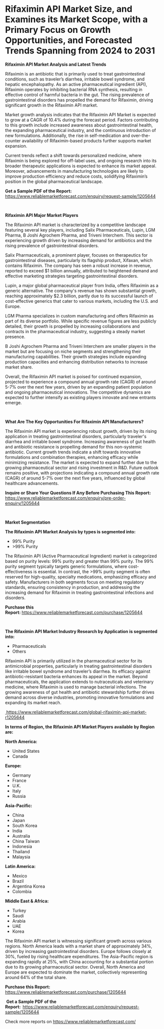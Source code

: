 <p><h1>Rifaximin API Market Size, and Examines its Market Scope, with a Primary Focus on Growth Opportunities, and Forecasted Trends Spanning from 2024 to 2031</h1></p><p><strong>Rifaximin API Market Analysis and Latest Trends</strong></p>
<p><p>Rifaximin is an antibiotic that is primarily used to treat gastrointestinal conditions, such as traveler’s diarrhea, irritable bowel syndrome, and hepatic encephalopathy. As an active pharmaceutical ingredient (API), Rifaximin operates by inhibiting bacterial RNA synthesis, resulting in effective control of harmful bacteria in the gut. The rising prevalence of gastrointestinal disorders has propelled the demand for Rifaximin, driving significant growth in the Rifaximin API market.</p><p>Market growth analysis indicates that the Rifaximin API Market is expected to grow at a CAGR of 10.4% during the forecast period. Factors contributing to this growth include increased awareness about gastrointestinal health, the expanding pharmaceutical industry, and the continuous introduction of new formulations. Additionally, the rise in self-medication and over-the-counter availability of Rifaximin-based products further supports market expansion.</p><p>Current trends reflect a shift towards personalized medicine, where Rifaximin is being explored for off-label uses, and ongoing research into its broader therapeutic applications is expected to enhance its market appeal. Moreover, advancements in manufacturing technologies are likely to improve production efficiency and reduce costs, solidifying Rifaximin’s position in the global pharmaceutical landscape.</p></p>
<p><strong>Get a Sample PDF of the Report:&nbsp;</strong> <a href="https://www.reliablemarketforecast.com/enquiry/request-sample/1205644?utm_campaign=1110&utm_medium=2&utm_source=Github&utm_content=ia&utm_term=31122024&utm_id=rifaximin-api">https://www.reliablemarketforecast.com/enquiry/request-sample/1205644</a></p>
<p>&nbsp;</p>
<p><strong>Rifaximin API Major Market Players</strong></p>
<p><p>The Rifaximin API market is characterized by a competitive landscape featuring several key players, including Salix Pharmaceuticals, Lupin, LGM Pharma, B Joshi Agrochem Pharma, and Triveni Interchem. This sector is experiencing growth driven by increasing demand for antibiotics and the rising prevalence of gastrointestinal disorders.</p><p>Salix Pharmaceuticals, a prominent player, focuses on therapeutics for gastrointestinal diseases, particularly its flagship product, Xifaxan, which contains Rifaximin. The company has seen a robust increase in revenue, reported to exceed $1 billion annually, attributed to heightened demand and effective marketing strategies targeting gastrointestinal disorders.</p><p>Lupin, a major global pharmaceutical player from India, offers Rifaximin as a generic alternative. The company's revenue has shown substantial growth, reaching approximately $2.3 billion, partly due to its successful launch of cost-effective generics that cater to various markets, including the U.S. and Europe.</p><p>LGM Pharma specializes in custom manufacturing and offers Rifaximin as part of its diverse portfolio. While specific revenue figures are less publicly detailed, their growth is propelled by increasing collaborations and contracts in the pharmaceutical industry, suggesting a steady market presence.</p><p>B Joshi Agrochem Pharma and Triveni Interchem are smaller players in the market but are focusing on niche segments and strengthening their manufacturing capabilities. Their growth strategies include expanding production capacities and enhancing distribution networks to increase market share.</p><p>Overall, the Rifaximin API market is poised for continued expansion, projected to experience a compound annual growth rate (CAGR) of around 5-7% over the next few years, driven by an expanding patient population and ongoing pharmaceutical innovations. The competitive dynamics are expected to further intensify as existing players innovate and new entrants emerge.</p></p>
<p>&nbsp;</p>
<p><strong>What Are The Key Opportunities For Rifaximin API Manufacturers?</strong></p>
<p><p>The Rifaximin API market is experiencing robust growth, driven by its rising application in treating gastrointestinal disorders, particularly traveler's diarrhea and irritable bowel syndrome. Increasing awareness of gut health and antibiotic resistance is propelling demand for this non-systemic antibiotic. Current growth trends indicate a shift towards innovative formulations and combination therapies, enhancing efficacy while minimizing resistance. The market is expected to expand further due to the growing pharmaceutical sector and rising investment in R&D. Future outlook remains positive, with projections indicating a compound annual growth rate (CAGR) of around 5-7% over the next five years, influenced by global healthcare advancements.</p></p>
<p><strong>Inquire or Share Your Questions If Any Before Purchasing This Report:</strong> <a href="https://www.reliablemarketforecast.com/enquiry/pre-order-enquiry/1205644?utm_campaign=1110&utm_medium=2&utm_source=Github&utm_content=ia&utm_term=31122024&utm_id=rifaximin-api">https://www.reliablemarketforecast.com/enquiry/pre-order-enquiry/1205644</a></p>
<p>&nbsp;</p>
<p><strong>Market Segmentation</strong></p>
<p><strong>The Rifaximin API Market Analysis by types is segmented into:</strong></p>
<p><ul><li>99% Purity</li><li>>99% Purity</li></ul></p>
<p><p>The Rifaximin API (Active Pharmaceutical Ingredient) market is categorized based on purity levels: 99% purity and greater than 99% purity. The 99% purity segment typically targets generic formulations, where cost-effectiveness is essential. In contrast, the >99% purity segment is often reserved for high-quality, specialty medications, emphasizing efficacy and safety. Manufacturers in both segments focus on meeting regulatory standards, ensuring consistency in production, and addressing the increasing demand for Rifaximin in treating gastrointestinal infections and disorders.</p></p>
<p><strong>Purchase this Report:&nbsp;</strong><a href="https://www.reliablemarketforecast.com/purchase/1205644?utm_campaign=1110&utm_medium=2&utm_source=Github&utm_content=ia&utm_term=31122024&utm_id=rifaximin-api">https://www.reliablemarketforecast.com/purchase/1205644</a></p>
<p>&nbsp;</p>
<p><strong>The Rifaximin API Market Industry Research by Application is segmented into:</strong></p>
<p><ul><li>Pharmaceuticals</li><li>Others</li></ul></p>
<p><p>Rifaximin API is primarily utilized in the pharmaceutical sector for its antimicrobial properties, particularly in treating gastrointestinal disorders like irritable bowel syndrome and traveler’s diarrhea. Its efficacy against antibiotic-resistant bacteria enhances its appeal in the market. Beyond pharmaceuticals, the application extends to nutraceuticals and veterinary medicine, where Rifaximin is used to manage bacterial infections. The growing awareness of gut health and antibiotic stewardship further drives demand across diverse industries, promoting innovative formulations and expanding its market reach.</p></p>
<p><a href="https://www.reliablemarketforecast.com/global-rifaximin-api-market-r1205644?utm_campaign=1110&utm_medium=2&utm_source=Github&utm_content=ia&utm_term=31122024&utm_id=rifaximin-api">&nbsp;https://www.reliablemarketforecast.com/global-rifaximin-api-market-r1205644</a></p>
<p><strong>In terms of Region, the Rifaximin API Market Players available by Region are:</strong></p>
<p>
    <p> <strong> North America: </strong>
        <ul>
            <li>United States</li>
            <li>Canada</li>
        </ul>
        </p> 
    <p> <strong> Europe: </strong>
        <ul>
            <li>Germany</li>
            <li>France</li>
            <li>U.K.</li>
            <li>Italy</li>
            <li>Russia</li>
        </ul>
        </p> 
    <p> <strong> Asia-Pacific: </strong>
        <ul>
            <li>China</li>
            <li>Japan</li>
            <li>South Korea</li>
            <li>India</li>
            <li>Australia</li>
            <li>China Taiwan</li>
            <li>Indonesia</li>
            <li>Thailand</li>
            <li>Malaysia</li>
        </ul>
        </p> 
    <p> <strong> Latin America: </strong>
        <ul>
            <li>Mexico</li>
            <li>Brazil</li>
            <li>Argentina Korea</li>
            <li>Colombia</li>
        </ul>
        </p> 
    <p> <strong> Middle East & Africa: </strong>
        <ul>
            <li>Turkey</li>
            <li>Saudi</li>
            <li>Arabia</li>
            <li>UAE</li>
            <li>Korea</li>
        </ul>
    </p>
    </p>
<p><p>The Rifaximin API market is witnessing significant growth across various regions. North America leads with a market share of approximately 34%, driven by increasing gastrointestinal disorders. Europe follows closely at 30%, fueled by rising healthcare expenditures. The Asia-Pacific region is expanding rapidly at 25%, with China accounting for a substantial portion due to its growing pharmaceutical sector. Overall, North America and Europe are expected to dominate the market, collectively representing around 64% of the total share.</p></p>
<p><strong>Purchase this Report: </strong><a href="https://www.reliablemarketforecast.com/purchase/1205644?utm_campaign=1110&utm_medium=2&utm_source=Github&utm_content=ia&utm_term=31122024&utm_id=rifaximin-api">https://www.reliablemarketforecast.com/purchase/1205644</a></p>
<p>&nbsp;<strong>Get a Sample PDF of the Report:&nbsp;&nbsp;</strong><a href="https://www.reliablemarketforecast.com/enquiry/request-sample/1205644?utm_campaign=1110&utm_medium=2&utm_source=Github&utm_content=ia&utm_term=31122024&utm_id=rifaximin-api">https://www.reliablemarketforecast.com/enquiry/request-sample/1205644</a></p>
<p><strong></strong></p>
<p>Check more reports on <a href="https://www.reliablemarketforecast.com/?utm_campaign=1110&utm_medium=2&utm_source=Github&utm_content=ia&utm_term=31122024&utm_id=rifaximin-api">https://www.reliablemarketforecast.com/</a></p>